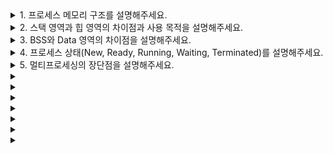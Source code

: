 <details>
    <summary>1. 프로세스 메모리 구조를 설명해주세요.</summary>
    <br>
    
"프로세스 메모리 구조는 **프로그램이 실행될 때 메모리에 할당되는 영역**을 **용도별로 체계적으로 분리한 구조**입니다."

**코드 영역(텍스트 영역)**부터 말씀드리면, 이 영역은 **실행 가능한 기계어 코드**가 저장되는 곳입니다. 컴파일된 프로그램의 명령어들이 **읽기 전용**으로 저장되어 있어서 **실행 중에 변경될 수 없습니다**. 같은 프로그램을 여러 번 실행해도 **코드는 동일하므로 메모리에서 공유**할 수 있어 효율적입니다.

**데이터 영역**은 **전역 변수와 정적 변수**가 저장되는 공간입니다. 이 영역은 다시 **초기화된 데이터 영역**과 **초기화되지 않은 데이터 영역(BSS)**으로 나뉩니다. 초기화된 전역 변수는 **프로그램 시작 시 미리 설정된 값**을 가지고, BSS 영역의 변수들은 **자동으로 0으로 초기화**됩니다. **프로그램 실행 내내 존재**하는 특징이 있습니다.

**힙 영역**은 **동적 메모리 할당**을 위한 공간입니다. `malloc()`, `new` 같은 함수로 **런타임에 메모리를 요청**할 때 사용됩니다. 힙은 **낮은 주소에서 높은 주소로 성장**하며, **프로그래머가 직접 할당과 해제를 관리**해야 합니다. 메모리 누수나 댕글링 포인터 같은 **메모리 관리 오류**가 발생할 수 있는 영역입니다.

**스택 영역**은 **함수 호출과 지역 변수**를 위한 공간입니다. 함수가 호출될 때마다 **스택 프레임**이 생성되어 **매개변수, 지역 변수, 리턴 주소**가 저장됩니다. 스택은 **높은 주소에서 낮은 주소로 성장**하며, 함수가 종료되면 **자동으로 해제**됩니다. **LIFO(Last In, First Out) 구조**로 관리되어 **빠른 할당과 해제**가 가능합니다.

**메모리 성장 방향**을 보면, **힙은 위쪽으로, 스택은 아래쪽으로 성장**해서 서로 만나면 **스택 오버플로우**가 발생합니다. 이런 구조로 **각 영역의 용도가 명확히 분리**되어 있어서 **메모리 관리가 효율적**이고, **프로그램의 안정성**도 보장됩니다.

운영체제는 **가상 메모리 시스템**을 통해 각 프로세스마다 **독립적인 메모리 공간**을 제공하므로, 프로세스 간에 **메모리 영역이 겹치지 않고** 서로 **간섭하지 않습니다**.

</details>

<details>
    <summary>2. 스택 영역과 힙 영역의 차이점과 사용 목적을 설명해주세요.</summary>
    <br>

"스택 영역과 힙 영역은 **메모리 관리 방식과 사용 목적이 완전히 다른 두 영역**입니다."

**메모리 할당 방식**부터 말씀드리면, **스택은 자동 관리**로 함수 호출 시 자동 할당되고 함수 종료 시 자동 해제됩니다. 반면 **힙은 수동 관리**로 `malloc()`, `free()` 같은 함수로 프로그래머가 직접 관리해야 합니다.

**접근 속도**는 **스택이 훨씬 빠릅니다**. **LIFO 구조**로 단순하게 스택 포인터만 이동하면 되고 CPU 캐시 지역성도 좋습니다. **힙은 상대적으로 느리고** 메모리 단편화 때문에 접근 패턴이 불규칙합니다.

**사용 목적**을 보면, **스택은 함수 호출 관리**에 사용됩니다. **지역 변수, 매개변수, 리턴 주소**를 저장합니다. **힙은 동적 데이터 구조**를 위한 공간으로, **크기가 실행 시점에 결정되는 배열이나 연결 리스트** 같은 자료구조에 사용합니다.

**메모리 크기**도 차이가 있습니다. **스택은 보통 수 MB로 제한**되어 있어 큰 지역 변수나 깊은 재귀 호출 시 스택 오버플로우가 발생할 수 있습니다. **힙은 시스템 메모리 범위 내에서 자유롭게** 사용 가능합니다.

**생명 주기**를 보면, **스택 데이터는 함수 범위 내에서만 유효**하고, **힙 데이터는 명시적으로 해제할 때까지 계속 존재**합니다. 따라서 **함수를 넘나드는 데이터는 반드시 힙에 저장**해야 합니다.

**오류 패턴**도 다른데, **스택은 주로 스택 오버플로우**, **힙은 메모리 누수나 댕글링 포인터** 같은 문제가 발생합니다.

</details>

<details>
    <summary>3. BSS와 Data 영역의 차이점을 설명해주세요.</summary>
    <br>
    
"BSS와 Data 영역은 **전역 변수와 정적 변수를 저장하는 영역**이지만, **초기화 여부에 따라 구분**됩니다."

**Data 영역**은 **초기화된 전역 변수와 정적 변수**가 저장되는 공간입니다. 예를 들어 `int global_var = 10;` 같이 **컴파일 타임에 초기값이 지정된 변수들**이 여기에 위치합니다. 이 영역의 데이터들은 **실행 파일에 실제 초기값이 포함**되어 있어서 **프로그램 로딩 시 해당 값들이 메모리에 복사**됩니다.

**BSS 영역**은 **초기화되지 않은 전역 변수와 정적 변수**가 저장되는 공간입니다. `int global_var;` 같이 **초기값이 명시되지 않은 변수들**이 여기에 위치합니다. BSS는 **Block Started by Symbol**의 줄임말로, 이 영역의 모든 변수들은 **프로그램 시작 시 자동으로 0으로 초기화**됩니다.

**메모리 효율성** 측면에서 큰 차이가 있습니다. **Data 영역은 실행 파일 크기를 증가**시킵니다. 초기값들이 실제로 파일에 저장되어야 하기 때문입니다. 반면 **BSS 영역은 실행 파일 크기에 영향을 주지 않습니다**. 단지 **얼마나 많은 메모리가 필요한지 정보만 저장**하고, 실제 프로그램 로딩 시에 **운영체제가 0으로 채운 메모리 영역을 할당**합니다.

**초기화 과정**도 다릅니다. **Data 영역은 디스크에서 메모리로 복사**하는 과정이 필요하고, **BSS 영역은 단순히 0으로 클리어**하기만 하면 됩니다. 따라서 **BSS 영역이 프로그램 로딩 속도 면에서 더 유리**합니다.

**실제 사용 예시**를 들면, 큰 배열을 선언할 때 `int arr[1000000] = {0};`으로 하면 Data 영역에 가서 실행 파일이 커지지만, `int arr[1000000];`으로 하면 BSS 영역에 가서 **실행 파일 크기는 증가하지 않으면서도 자동으로 0으로 초기화**됩니다.

**컴파일러 최적화** 관점에서도, 초기값이 0인 전역 변수는 **자동으로 BSS 영역으로 배치**되어 효율성을 높입니다. 결국 **메모리 사용량은 동일하지만 디스크 공간과 로딩 시간을 절약**할 수 있는 것이 BSS 영역의 핵심 장점입니다.

</details>

<details>
    <summary>4. 프로세스 상태(New, Ready, Running, Waiting, Terminated)를 설명해주세요.</summary>
    <br>
    
"프로세스는 **실행 과정에서 5가지 상태**를 가지며, **운영체제가 이 상태들을 관리**합니다."

**New 상태**는 **프로세스가 막 생성된 상태**입니다. 사용자가 프로그램을 실행했을 때 **운영체제가 프로세스를 만들어 메모리에 로드**하고 있는 단계입니다. 아직 **CPU를 할당받을 준비가 완료되지 않은** 상태입니다.

**Ready 상태**는 **실행할 준비가 모두 완료된 상태**입니다. **메모리 할당, 초기화가 끝나서** CPU만 할당받으면 바로 실행할 수 있습니다. 여러 프로세스가 **Ready Queue에서 대기**하면서 **스케줄러의 선택을 기다리는** 상태입니다.

**Running 상태**는 **CPU를 할당받아 실제로 실행 중인 상태**입니다. **명령어가 CPU에서 실제로 처리되고 있는** 단계입니다. **단일 CPU 시스템에서는 한 번에 하나의 프로세스만** Running 상태가 될 수 있습니다.

**Waiting 상태**는 **어떤 이벤트를 기다리며 대기하는 상태**입니다. **I/O 작업 완료, 파일 읽기, 사용자 입력** 등을 기다릴 때 이 상태가 됩니다. **CPU를 할당받아도 진행할 수 없는** 상태이므로 **다른 프로세스에게 CPU를 양보**합니다.

**Terminated 상태**는 **프로세스 실행이 완료된 상태**입니다. **정상 종료나 오류로 인한 강제 종료** 모두 이 상태에 해당합니다. **사용하던 자원들을 모두 반납**하고 **프로세스 정보를 정리하는** 단계입니다.

**상태 전환 과정**을 설명하면, **New → Ready**는 **초기화 완료 시** 일어나고, **Ready → Running**은 **스케줄러가 선택할 때** 발생합니다. **Running → Ready**는 **타임 슬라이스가 끝나거나 더 높은 우선순위 프로세스가 나타날 때** 일어납니다.

**Running → Waiting**은 **I/O 요청이나 자원 대기가 필요할 때** 발생하고, **Waiting → Ready**는 **기다리던 이벤트가 완료되었을 때** 일어납니다. **Running → Terminated**는 **프로세스가 정상 종료되거나 강제 종료될 때** 발생합니다.

**실무에서 중요한 점**은 **Waiting 상태의 프로세스가 많으면** 시스템 성능이 좋아질 수 있다는 것입니다. **CPU가 다른 프로세스를 처리할 수 있어서** 전체적인 처리량이 증가하기 때문입니다.

**운영체제는 각 상태별로 큐를 관리**해서 **효율적인 프로세스 스케줄링**을 수행합니다.

</details>

<details>
    <summary>5. 멀티프로세싱의 장단점을 설명해주세요.</summary>
    <br>
    
</details>

<details>
    <summary></summary>
    <br>
    
</details>

<details>
    <summary></summary>
    <br>
    
</details>

<details>
    <summary></summary>
    <br>
    
</details>

<details>
    <summary></summary>
    <br>
    
</details>

<details>
    <summary></summary>
    <br>
    
</details>

<details>
    <summary></summary>
    <br>
    
</details>

<details>
    <summary></summary>
    <br>
    
</details>
